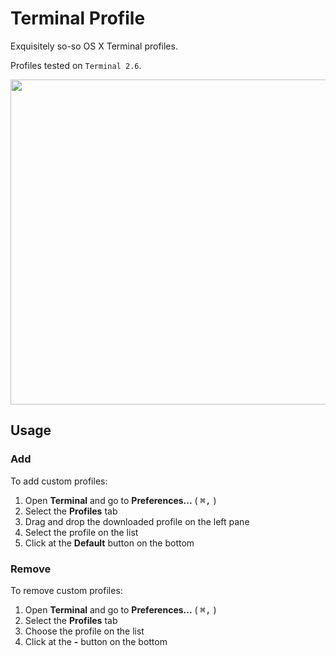# Terminal Profile
Exquisitely so-so OS X Terminal profiles.

Profiles tested on `Terminal 2.6`.

<p align="center"><img align="center" src="https://raw.githubusercontent.com/adrfer/terminal-profile/master/Screenshot.png" height="520" width="720"></p>

## Usage

### Add

To add custom profiles:

1. Open **Terminal** and go to **Preferences...** ( <kbd>⌘</kbd><kbd>,</kbd> )
2. Select the **Profiles** tab
3. Drag and drop the downloaded profile on the left pane
4. Select the profile on the list
5. Click at the **Default** button on the bottom

### Remove

To remove custom profiles:

1. Open **Terminal** and go to **Preferences...** ( <kbd>⌘</kbd><kbd>,</kbd> )
2. Select the **Profiles** tab
3. Choose the profile on the list
4. Click at the **-** button on the bottom